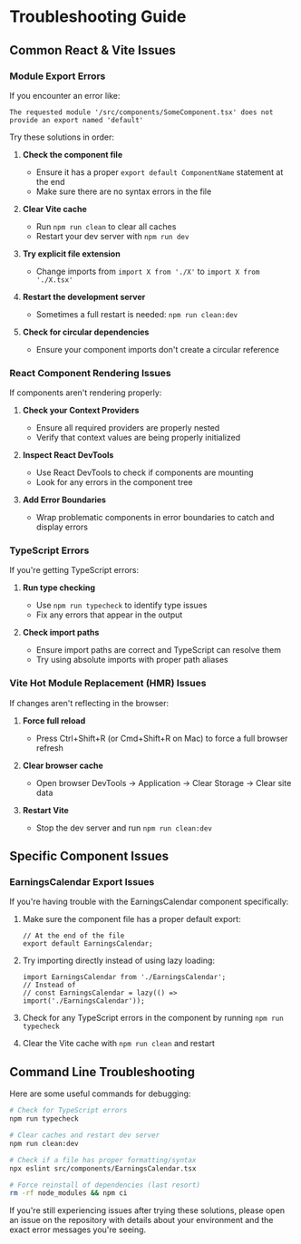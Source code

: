 # Troubleshooting Guide

## Common React & Vite Issues

### Module Export Errors

If you encounter an error like:
```
The requested module '/src/components/SomeComponent.tsx' does not provide an export named 'default'
```

Try these solutions in order:

1. **Check the component file**
   - Ensure it has a proper `export default ComponentName` statement at the end
   - Make sure there are no syntax errors in the file

2. **Clear Vite cache**
   - Run `npm run clean` to clear all caches
   - Restart your dev server with `npm run dev`

3. **Try explicit file extension**
   - Change imports from `import X from './X'` to `import X from './X.tsx'`

4. **Restart the development server**
   - Sometimes a full restart is needed: `npm run clean:dev`

5. **Check for circular dependencies**
   - Ensure your component imports don't create a circular reference

### React Component Rendering Issues

If components aren't rendering properly:

1. **Check your Context Providers**
   - Ensure all required providers are properly nested
   - Verify that context values are being properly initialized

2. **Inspect React DevTools**
   - Use React DevTools to check if components are mounting
   - Look for any errors in the component tree

3. **Add Error Boundaries**
   - Wrap problematic components in error boundaries to catch and display errors

### TypeScript Errors

If you're getting TypeScript errors:

1. **Run type checking**
   - Use `npm run typecheck` to identify type issues
   - Fix any errors that appear in the output

2. **Check import paths**
   - Ensure import paths are correct and TypeScript can resolve them
   - Try using absolute imports with proper path aliases

### Vite Hot Module Replacement (HMR) Issues

If changes aren't reflecting in the browser:

1. **Force full reload**
   - Press Ctrl+Shift+R (or Cmd+Shift+R on Mac) to force a full browser refresh

2. **Clear browser cache**
   - Open browser DevTools → Application → Clear Storage → Clear site data

3. **Restart Vite**
   - Stop the dev server and run `npm run clean:dev`

## Specific Component Issues

### EarningsCalendar Export Issues

If you're having trouble with the EarningsCalendar component specifically:

1. Make sure the component file has a proper default export:
   ```tsx
   // At the end of the file
   export default EarningsCalendar;
   ```

2. Try importing directly instead of using lazy loading:
   ```tsx
   import EarningsCalendar from './EarningsCalendar';
   // Instead of
   // const EarningsCalendar = lazy(() => import('./EarningsCalendar'));
   ```

3. Check for any TypeScript errors in the component by running `npm run typecheck`

4. Clear the Vite cache with `npm run clean` and restart

## Command Line Troubleshooting

Here are some useful commands for debugging:

```bash
# Check for TypeScript errors
npm run typecheck

# Clear caches and restart dev server
npm run clean:dev

# Check if a file has proper formatting/syntax
npx eslint src/components/EarningsCalendar.tsx

# Force reinstall of dependencies (last resort)
rm -rf node_modules && npm ci
```

If you're still experiencing issues after trying these solutions, please open an issue on the repository with details about your environment and the exact error messages you're seeing.
